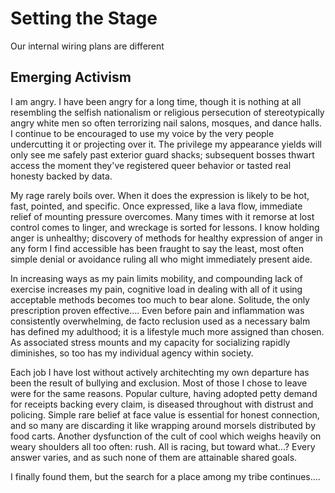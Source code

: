 
Setting the Stage
=================

Our internal wiring plans are different


Emerging Activism
-----------------

I am angry.  I have been angry for a long time, though it is nothing at all
resembling the selfish nationalism or religious persecution of stereotypically
angry white men so often terrorizing nail salons, mosques, and dance halls.  I
continue to be encouraged to use my voice by the very people undercutting it or
projecting over it.  The privilege my appearance yields will only see me safely
past exterior guard shacks; subsequent bosses thwart access the moment they've
registered queer behavior or tasted real honesty backed by data.

My rage rarely boils over.  When it does the expression is likely to be hot,
fast, pointed, and specific.  Once expressed, like a lava flow, immediate
relief of mounting pressure overcomes.  Many times with it remorse at lost
control comes to linger, and wreckage is sorted for lessons.  I know holding
anger is unhealthy; discovery of methods for healthy expression of anger in any
form I find accessible has been fraught to say the least, most often simple
denial or avoidance ruling all who might immediately present aide.

In increasing ways as my pain limits mobility, and compounding lack of exercise
increases my pain, cognitive load in dealing with all of it using acceptable
methods becomes too much to bear alone.  Solitude, the only prescription proven
effective....  Even before pain and inflammation was consistently overwhelming,
de facto reclusion used as a necessary balm has defined my adulthood; it is a
lifestyle much more assigned than chosen.  As associated stress mounts and my
capacity for socializing rapidly diminishes, so too has my individual agency
within society.

Each job I have lost without actively architechting my own departure has been
the result of bullying and exclusion.  Most of those I chose to leave were for
the same reasons.  Popular culture, having adopted petty demand for receipts
backing every claim, is diseased throughout with distrust and policing.  Simple
rare belief at face value is essential for honest connection, and so many are
discarding it like wrapping around morsels distributed by food carts.  Another
dysfunction of the cult of cool which weighs heavily on weary shoulders all too
often: rush.  All is racing, but toward what...?  Every answer varies, and as
such none of them are attainable shared goals.

I finally found them, but the search for a place among my tribe continues....

